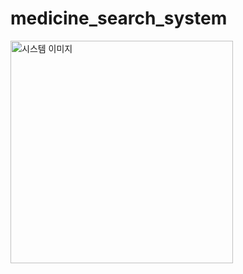 # medicine_search_system


<img width="356" alt="시스템 이미지" src="https://github.com/ko-yoona02/medicine_search_system/assets/137684821/4bc14263-8a2e-4113-a44d-11ae245ee4e3">
